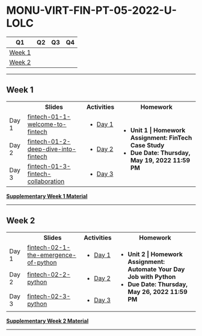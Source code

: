 # MONU-VIRT-FIN-PT-05-2022-U-LOLC

|Q1|Q2|Q3|Q4|
|--|--|--|--|
| [Week 1](#week-1) || ||
| [Week 2](#week-2) || ||


****

## Week 1
 <table>
  <tr>
    <th></th>
    <th>Slides</th>
    <th>Activities</th>
    <th>Homework</th>
  </tr>
  <tr>
    <td rowspan="2">Day 1</td>
  </tr>
  <tr>
    <td><a href="https://monash.bootcampcontent.com/monash-coding-bootcamp/MONU-VIRT-FIN-PT-05-2022-U-LOLC/-/blob/master/Lesson%20Slides/Week%201/fintech-01-1-welcome-to-fintech-v1.0.0.pdf">fintech-01-1-welcome-to-fintech</a></td>
    <td>
        <ul>
            <li><a href="https://monash.bootcampcontent.com/monash-coding-bootcamp/MONU-VIRT-FIN-PT-05-2022-U-LOLC/-/tree/master/Activities/Week%201/1">Day 1</a></li>
        </ul>
    </td>
    <td rowspan="5">
        <ul>
            <li><strong>Unit 1 | Homework Assignment: FinTech Case Study</strong></li>
            <li><strong>Due Date: Thursday, May 19, 2022 11:59 PM</strong></li>
        </ul>
    </td>
  </tr>
  <tr>
    <td rowspan="2">Day 2</td>
  </tr>
  <tr>
    <td><a href="https://monash.bootcampcontent.com/monash-coding-bootcamp/MONU-VIRT-FIN-PT-05-2022-U-LOLC/blob/master/Lesson%20Slides/Week%201/fintech-01-2-deep-dive-into-fintech.pdf">fintech-01-2-deep-dive-into-fintech</a></td>
    <td>
        <ul>
            <li><a href="https://monash.bootcampcontent.com/monash-coding-bootcamp/MONU-VIRT-FIN-PT-05-2022-U-LOLC/-/tree/master/Activities/Week%201/2">Day 2</a></li>
        </ul>
    </td>

  </tr>
  <tr>
    <td rowspan="2">Day 3</td>

  </tr>
  <tr>
    <td><a href="https://monash.bootcampcontent.com/monash-coding-bootcamp/MONU-VIRT-FIN-PT-05-2022-U-LOLC/-/blob/master/Lesson%20Slides/Week%201/fintech-01-3-fintech-collaboration.pdf">fintech-01-3-fintech-collaboration</a></td>
    <td>
        <ul>
            <li><a href="https://monash.bootcampcontent.com/monash-coding-bootcamp/MONU-VIRT-FIN-PT-05-2022-U-LOLC/-/tree/master/Activities/Week%201/3">Day 3</a></li>    
        </ul>
    </td>
  </tr>
</table> 
<p>
  <a href="https://monash.bootcampcontent.com/monash-coding-bootcamp/MONU-VIRT-FIN-PT-05-2022-U-LOLC/-/tree/master/Supplementary%20Material/Week%201"><strong>Supplementary Week 1 Material</strong></a> 
</p>

****

## Week 2

 <table>
  <tr>
    <th></th>
    <th>Slides</th>
    <th>Activities</th>
    <th>Homework</th>
  </tr>
  <tr>
    <td rowspan="2">Day 1</td>
  </tr>
  <tr>
    <td><a href="https://monash.bootcampcontent.com/monash-coding-bootcamp/MONU-VIRT-FIN-PT-05-2022-U-LOLC/-/blob/master/Lesson%20Slides/Week%202/fintech-02-1-the-emergence-of-python.pdf">fintech-02-1-the-emergence-of-python</a></td>
    <td>
        <ul>
            <li><a href="https://monash.bootcampcontent.com/monash-coding-bootcamp/MONU-VIRT-FIN-PT-05-2022-U-LOLC/-/tree/master/Activities/Week%202/1">Day 1</a></li>
        </ul>
    </td>
    <td rowspan="5">
        <ul>
            <li><strong>Unit 2 | Homework Assignment: Automate Your Day Job with Python</strong></li>
            <li><strong>Due Date: Thursday, May 26, 2022 11:59 PM</strong></li>
        </ul>
    </td>
  </tr>
  <tr>
    <td rowspan="2">Day 2</td>
  </tr>
  <tr>
    <td><a href="https://monash.bootcampcontent.com/monash-coding-bootcamp/MONU-VIRT-FIN-PT-05-2022-U-LOLC/blob/master/Lesson%20Slides/Week%202/fintech-02-2-python.pdf">fintech-02-2-python</a></td>
    <td>
        <ul>
            <li><a href="https://monash.bootcampcontent.com/monash-coding-bootcamp/MONU-VIRT-FIN-PT-05-2022-U-LOLC/-/tree/master/Activities/Week%202/2">Day 2</a></li>
        </ul>
    </td>

  </tr>
  <tr>
    <td rowspan="2">Day 3</td>

  </tr>
  <tr>
    <td><a href="https://monash.bootcampcontent.com/monash-coding-bootcamp/MONU-VIRT-FIN-PT-05-2022-U-LOLC/-/blob/master/Lesson%20Slides/Week%202/fintech-02-3-python.pdf">fintech-02-3-python</a></td>
    <td>
        <ul>
            <li><a href="https://monash.bootcampcontent.com/monash-coding-bootcamp/MONU-VIRT-FIN-PT-05-2022-U-LOLC/-/tree/master/Activities/Week%202/3">Day 3</a></li>    
        </ul>
    </td>
  </tr>
</table> 
<p>
  <a href="https://monash.bootcampcontent.com/monash-coding-bootcamp/MONU-VIRT-FIN-PT-05-2022-U-LOLC/-/tree/master/Supplementary%20Material/Week%202"><strong>Supplementary Week 2 Material</strong></a> 
</p>

****
